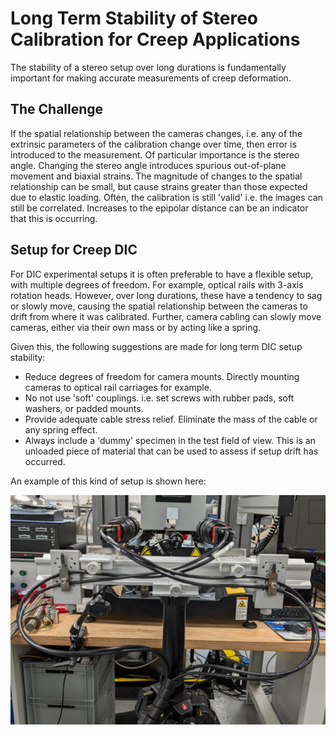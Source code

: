 # Long Term Stability of Stereo Calibration for Creep Applications

The stability of a stereo setup over long durations is fundamentally important for making accurate measurements of creep deformation. 

## The Challenge
If the spatial relationship between the cameras changes, i.e. any of the extrinsic parameters of the calibration change over time, then error is introduced to the measurement. Of particular importance is the stereo angle. Changing the stereo angle introduces spurious out-of-plane movement and biaxial strains. The magnitude of changes to the spatial relationship can be small, but cause strains greater than those expected due to elastic loading. Often, the calibration is still 'valid' i.e. the images can still be correlated. Increases to the epipolar distance can be an indicator that this is occurring.

## Setup for Creep DIC
For DIC experimental setups it is often preferable to have a flexible setup, with multiple degrees of freedom. For example, optical rails with 3-axis rotation heads. However, over long durations, these have a tendency to sag or slowly move, causing the spatial relationship between the cameras to drift from where it was calibrated. Further, camera cabling can slowly move cameras, either via their own mass or by acting like a spring.

Given this, the following suggestions are made for long term DIC setup stability:

- Reduce degrees of freedom for camera mounts. Directly mounting cameras to optical rail carriages for example.
- No not use 'soft' couplings. i.e. set screws with rubber pads, soft washers, or padded mounts.
- Provide adequate cable stress relief. Eliminate the mass of the cable or any spring effect.
- Always include a 'dummy' specimen in the test field of view. This is an unloaded piece of material that can be used to assess if setup drift has occurred. 

An example of this kind of setup is shown here:

![dic_setup](images/Creep_DIC_Crop.png)
